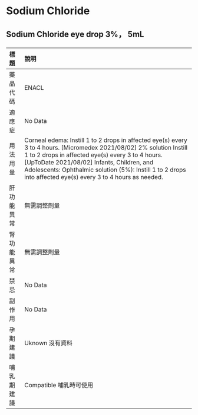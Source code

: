 # Sodium Chloride

## Sodium Chloride eye drop 3%， 5mL

##### 

| 標題       | 說明                                                                                                                                                                                                                                                                                                                                   |
|:-----------|:---------------------------------------------------------------------------------------------------------------------------------------------------------------------------------------------------------------------------------------------------------------------------------------------------------------------------------------|
| 藥品代碼   | ENACL                                                                                                                                                                                                                                                                                                                                  |
| 適應症     | No Data                                                                                                                                                                                                                                                                                                                                |
| 用法用量   | Corneal edema: Instill 1 to 2 drops in affected eye(s) every 3 to 4 hours. [Micromedex 2021/08/02] 2% solution Instill 1 to 2 drops in affected eye(s) every 3 to 4 hours. [UpToDate 2021/08/02] Infants, Children, and Adolescents: Ophthalmic solution (5%): Instill 1 to 2 drops into affected eye(s) every 3 to 4 hours as needed. |
| 肝功能異常 | 無需調整劑量                                                                                                                                                                                                                                                                                                                           |
| 腎功能異常 | 無需調整劑量                                                                                                                                                                                                                                                                                                                           |
| 禁忌       | No Data                                                                                                                                                                                                                                                                                                                                |
| 副作用     | No Data                                                                                                                                                                                                                                                                                                                                |
| 孕期建議   | Uknown 沒有資料                                                                                                                                                                                                                                                                                                                        |
| 哺乳期建議 | Compatible 哺乳時可使用                                                                                                                                                                                                                                                                                                                |

